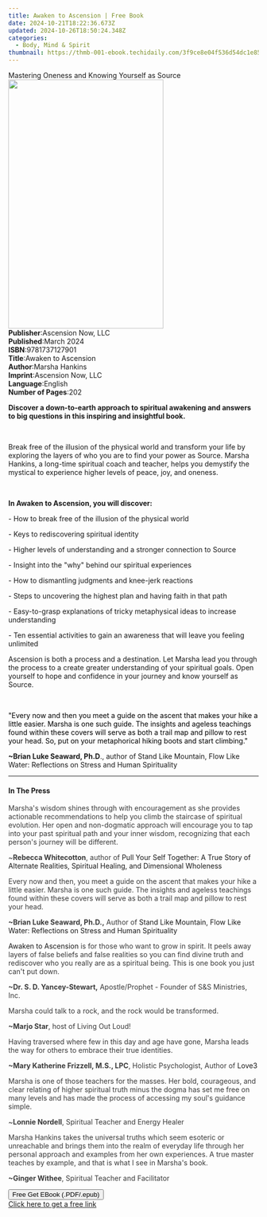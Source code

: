 ```yaml
---
title: Awaken to Ascension | Free Book
date: 2024-10-21T18:22:36.673Z
updated: 2024-10-26T18:50:24.348Z
categories:
  - Body, Mind & Spirit
thumbnail: https://thmb-001-ebook.techidaily.com/3f9ce8e04f536d54dc1e854b4cc994a66f3fd1b30fe3a3dc8f3da5609090b43b.jpg
---
```

<main id="book-container">
  <div class="flex flex-col">
    <div class="book-brief flex-1 py-6 px-4 sm:p-6 md:py-10 md:px-8">
      <!-- brief-->
      <div class="book-brief-main">
        Mastering Oneness and Knowing Yourself as Source
      </div>
    </div>
    <div
      class="book-meta-info flex-1 grid gap-4 col-start-1 col-end-3 row-start-1 sm:mb-6 sm:grid-cols-4 lg:gap-6 lg:col-start-2 lg:row-end-6 lg:row-span-6 lg:mb-0"
    >
      <div
        class="book-meta-info-left place-content-center mt-4 p-4 text-sm leading-6 col-start-2 col-span-2 dark:text-slate-400"
      >
        <img
          class="w-full h-500 object-cover rounded-lg sm:h-255 sm:col-span-2 lg:col-span-full"
          src="https://img-001-ebook.techidaily.com/380c75e01926550702143b34f032592a1e8f00a0b669dafd3c7129656765e5bf.jpg"
          alt=""
          width="312"
          height="500"
        />
      </div>
      <div
        class="book-meta-info-right mt-2 col-start-1 row-start-2 col-span-3 self-center"
      >
        <!-- meta data  -->
        <div class="flex flex-col px-4 md:px-8">
          <div class="flex-1">
            <strong>Publisher</strong>:<span class="px-2"
              >Ascension Now, LLC</span
            >
          </div>
          <div class="flex-1">
            <strong>Published</strong>:<span class="px-2">March 2024</span>
          </div>
          <div class="flex-1">
            <strong>ISBN</strong>:<span class="px-2">9781737127901</span>
          </div>
          <div class="flex-1">
            <strong>Title</strong>:<span class="px-2">Awaken to Ascension</span>
          </div>
          <div class="flex-1">
            <strong>Author</strong>:<span class="px-2">Marsha Hankins</span>
          </div>
          <div class="flex-1">
            <strong>Imprint</strong>:<span class="px-2"
              >Ascension Now, LLC</span
            >
          </div>
          <div class="flex-1">
            <strong>Language</strong>:<span class="px-2">English</span>
          </div>
          <div class="flex-1">
            <strong>Number of Pages</strong>:<span class="px-2">202</span>
          </div>
        </div>
      </div>
    </div>
    <div class="book-description flex-1 py-6 px-4 sm:p-6 md:py-10 md:px-8">
      <div class="book-description-main">
        <div accordion-content="" id="description">
          <p>
            <strong
              >Discover a down-to-earth approach to spiritual awakening and
              answers to big questions in this inspiring and insightful book.
            </strong>
          </p>
          <p><strong>&nbsp;</strong></p>
          <p>
            Break free of the illusion of the physical world and transform your
            life by exploring the layers of who you are to find your power as
            Source. Marsha Hankins, a long-time spiritual coach and teacher,
            helps you demystify the mystical to experience higher levels of
            peace, joy, and oneness.
          </p>
          <p><br /></p>
          <p><strong>In Awaken to Ascension, you will discover:</strong></p>
          <p>- How to break free of the illusion of the physical world</p>
          <p>- Keys to rediscovering spiritual identity</p>
          <p>
            - Higher levels of understanding and a stronger connection to Source
          </p>
          <p>- Insight into the "why" behind our spiritual experiences</p>
          <p>- How to dismantling judgments and knee-jerk reactions</p>
          <p>
            - Steps to uncovering the highest plan and having faith in that path
          </p>
          <p>
            - Easy-to-grasp explanations of tricky metaphysical ideas to
            increase understanding
          </p>
          <p>
            - Ten essential activities to gain an awareness that will leave you
            feeling unlimited
          </p>
          <p></p>
          <p></p>
          <p>
            Ascension is both a process and a destination. Let Marsha lead you
            through the process to a create greater understanding of your
            spiritual goals. Open yourself to hope and confidence in your
            journey and know yourself as Source.
          </p>
          <p class="ql-align-justify"><br /></p>
          <p class="ql-align-justify">
            <span style="color: rgb(0, 0, 0)"
              >"Every now and then you meet a guide on the ascent that makes
              your hike a little easier. Marsha is one such guide. The insights
              and ageless teachings found within these covers will serve as both
              a trail map and pillow to rest your head. So, put on your
              metaphorical hiking boots and start climbing."</span
            >
          </p>
          <p>
            <strong style="color: rgb(0, 0, 0)">~</strong
            ><strong>Brian Luke Seaward, Ph.D</strong>., author of Stand Like
            Mountain, Flow Like Water: Reflections on Stress and Human
            Spirituality&nbsp;
          </p>
        </div>
        <div class="accordion-fader"></div>
      </div>
    </div>
    <div class="book-excerpts flex-1 py-6 px-4 sm:p-6 md:py-10 md:px-8">
      <!-- excerpts-->
      <div class="book-excerpts-main">
        <hr />
        <h4 class="placeholder placeholder-heading">
          <span>In The Press</span>
        </h4>
        <p></p>
        <p>
          <span style="color: rgba(58, 58, 58, 1)"
            >Marsha's wisdom shines through with encouragement as she provides
            actionable recommendations to help you climb the staircase of
            spiritual evolution. Her open and non-dogmatic approach will
            encourage you to tap into your past spiritual path and your inner
            wisdom, recognizing that each person's journey will be
            different.&nbsp;</span
          >
        </p>
        <p>
          <span style="color: rgba(58, 58, 58, 1)"> ~</span
          ><strong style="color: rgba(58, 58, 58, 1)"
            >Rebecca Whitecotton</strong
          ><span style="color: rgba(58, 58, 58, 1)">, author of&nbsp;</span>Pull
          Your Self Together:&nbsp;A True Story of Alternate Realities,
          Spiritual Healing, and Dimensional Wholeness
        </p>
        <p>
          <span style="color: rgba(58, 58, 58, 1)"
            >Every now and then, you meet a guide on the ascent that makes your
            hike a little easier. Marsha is one such guide. The insights and
            ageless teachings found within these covers will serve as both a
            trail map and pillow to rest your head.
          </span>
        </p>
        <p>
          <strong style="color: rgba(58, 58, 58, 1)"
            >~Brian Luke Seaward, Ph.D.,</strong
          ><span style="color: rgba(58, 58, 58, 1)">&nbsp;Author of&nbsp;</span
          >Stand Like Mountain, Flow Like Water: Reflections on Stress and Human
          Spirituality
        </p>
        <p>
          Awaken to Ascension<span style="color: rgba(58, 58, 58, 1)"
            >&nbsp;is for those who want to grow in spirit. It peels away layers
            of false beliefs and false realities so you can find divine truth
            and rediscover who you really are as a spiritual being. This is one
            book you just can't put down.
          </span>
        </p>
        <p>
          <strong style="color: rgba(58, 58, 58, 1)"
            >~Dr. S. D. Yancey-Stewart,</strong
          ><span style="color: rgba(58, 58, 58, 1)"
            >&nbsp;Apostle/Prophet - Founder of S&amp;S Ministries, Inc.</span
          >
        </p>
        <p>
          <span style="color: rgba(58, 58, 58, 1)"
            >Marsha could talk to a rock, and the rock would be
            transformed.</span
          >
        </p>
        <p>
          <span style="color: rgba(58, 58, 58, 1)"> </span
          ><strong style="color: rgba(58, 58, 58, 1)">~Marjo Star</strong
          ><span style="color: rgba(58, 58, 58, 1)"
            >, host of Living Out Loud!</span
          >
        </p>
        <p>
          <span style="color: rgba(58, 58, 58, 1)"
            >Having traversed where few in this day and age have gone, Marsha
            leads the way for others to embrace their true identities.</span
          >
        </p>
        <p>
          <span style="color: rgba(58, 58, 58, 1)"> </span
          ><strong style="color: rgba(58, 58, 58, 1)"
            >~Mary Katherine Frizzell, M.S., LPC</strong
          ><span style="color: rgba(58, 58, 58, 1)"
            >, Holistic Psychologist, Author of&nbsp;</span
          >Love3
        </p>
        <p>
          <span style="color: rgba(58, 58, 58, 1)"
            >Marsha is one of those teachers for the masses. Her bold,
            courageous, and clear relating of higher spiritual truth minus the
            dogma has set me free on many levels and has made the process of
            accessing my soul's guidance simple.</span
          >
        </p>
        <p>
          <span style="color: rgba(58, 58, 58, 1)"> ~</span
          ><strong style="color: rgba(58, 58, 58, 1)">Lonnie Nordell</strong
          ><span style="color: rgba(58, 58, 58, 1)"
            >, Spiritual Teacher and Energy Healer</span
          >
        </p>
        <p>
          <span style="color: rgba(58, 58, 58, 1)"
            >Marsha Hankins takes the universal truths which seem esoteric or
            unreachable and brings them into the realm of everyday life through
            her personal approach and examples from her own experiences. A true
            master teaches by example, and that is what I see in Marsha's
            book.</span
          >
        </p>
        <p>
          <span style="color: rgba(58, 58, 58, 1)"> </span
          ><strong style="color: rgba(58, 58, 58, 1)">~Ginger Withee</strong
          ><span style="color: rgba(58, 58, 58, 1)"
            >, Spiritual Teacher and Facilitator</span
          >
        </p>
        <p></p>
      </div>
    </div>
    <div
      class="book-about-author flex-1 py-6 px-4 sm:p-6 md:py-10 md:px-8"
    ></div>
    <div class="book-free-get flex-1 py-6 px-4 sm:p-6 md:py-10 md:px-8">
      <button
        id="btn-free-get"
        class="bg-blue-500 hover:bg-blue-700 text-white font-bold py-2 px-4 rounded"
      >
        Free Get EBook (.PDF/.epub)
      </button>
      <div id="countdown-display" class="px-2 text-lg mt-2"></div>
      <a
        id="free-link"
        class="hidden bg-blue-500 hover:bg-blue-700 text-white font-bold py-2 px-4 rounded"
        href="https://www.ebooks.com/en-us/book/211236152/awaken-to-ascension/marsha-hankins/"
        target="_blank"
        >Click here to get a free link</a
      >
    </div>
    <script>
      let countdownTime = 0;
      let countdownInterval = null;
      document
        .getElementById('btn-free-get')
        .addEventListener('click', startCountdown);
      function startCountdown() {
        countdownTime = new Date().getTime() + 60000 * 3;
        countdownInterval = setInterval(updateCountdown, 1000);
        document.getElementById('btn-free-get').disabled = true;
        document
          .getElementById('btn-free-get')
          .classList.add('bg-gray-500', 'cursor-not-allowed');
      }
      function updateCountdown() {
        let currentTime = new Date().getTime();
        let timeLeft = countdownTime - currentTime;
        let secondsLeft = Math.floor(timeLeft / 1000);
        document.getElementById('countdown-display').innerHTML =
          `Remaining time: ${secondsLeft} seconds.`;
        if (secondsLeft <= 0) {
          clearInterval(countdownInterval);
          document.getElementById('btn-free-get').classList.add('hidden');
          document.getElementById('free-link').classList.remove('hidden');
          document.getElementById('countdown-display').innerHTML = '';
        }
      }
    </script>
  </div>
</main>

<ins class="adsbygoogle"
      style="display:block"
      data-ad-client="ca-pub-7571918770474297"
      data-ad-slot="8358498916"
      data-ad-format="auto"
      data-full-width-responsive="true"></ins>
    